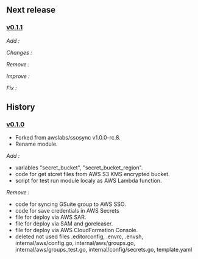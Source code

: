 ## Next release

### [v0.1.1](https://github.com/pdffiller/terraform-modules-hcl2/compare/v0.1.1...HEAD)

*Add :*

*Changes :*

*Remove :*

*Improve :*

*Fix :*

## History

### [v0.1.0](https://github.com/pdffiller/terraform-modules-hcl2/compare/v0.1.0...v0.0.0)

- Forked from awslabs/ssosync v1.0.0-rc.8.
- Rename module.

*Add :*
  - variables "secret_bucket", "secret_bucket_region".
  - code for get stcret files from AWS S3 KMS encrypted bucket.
  - script for test run module localy as AWS Lambda function.

*Remove :*
  - code for syncing GSuite group to AWS SSO.
  - code for save credentials in AWS Secrets
  - file for deploy via AWS SAR.
  - file for deploy via SAM and goreleaser.
  - file for deploy via AWS CloudFormation Console.
  - deleted not used files .editorconfig, .envrc, .envsh, internal/aws/config.go, internal/aws/groups.go, internal/aws/groups_test.go, internal/config/secrets.go, template.yaml
